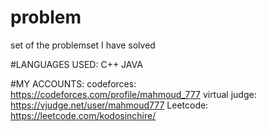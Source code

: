 # problem
set of the problemset I have solved 

#LANGUAGES USED:
C++
JAVA

#MY ACCOUNTS:
codeforces: https://codeforces.com/profile/mahmoud_777
virtual judge: https://vjudge.net/user/mahmoud777
Leetcode: https://leetcode.com/kodosinchire/
